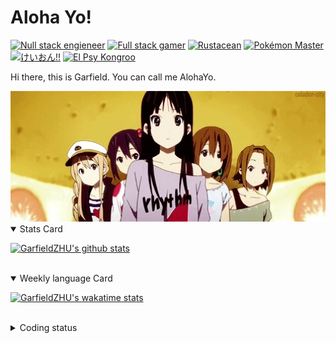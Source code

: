 # Aloha Yo!

[![Null stack engieneer](https://img.shields.io/badge/-Null_stack_engineer-a890f0)](https://github.com/GarfieldZHU)
[![Full stack gamer](https://img.shields.io/badge/-Full_stack_gamer-78c850)](https://steamcommunity.com/profiles/76561198092274492/)
[![Rustacean](https://img.shields.io/badge/-Rustacean-f74c00)](https://www.rust-lang.org/)
[![Pokémon Master](https://img.shields.io/badge/-Pokémon_Master-f8d030)](https://www.pokemon.com/us/pokedex/)
[![けいおん!!](https://img.shields.io/badge/-けいおん!!-f85888)](https://ja.wikipedia.org/wiki/%E6%94%BE%E8%AA%B2%E5%BE%8C%E3%83%86%E3%82%A3%E3%83%BC%E3%82%BF%E3%82%A4%E3%83%A0_(%E3%82%A2%E3%83%AB%E3%83%90%E3%83%A0))
[![El Psy Kongroo](https://img.shields.io/badge/-El_Psy_Kongroo-6890f0)](https://mzh.moegirl.org.cn/zh-hans/El_psy_congroo)


Hi there, this is Garfield. You can call me AlohaYo. 

<img width="640" src="https://raw.githubusercontent.com/GarfieldZHU/GarfieldZHU/master/assets/k-on-5.webp" />


<details open>
<summary>Stats Card</summary>
 
[![GarfieldZHU's github stats](https://github-readme-stats.vercel.app/api?username=GarfieldZHU&show_icons=true&theme=tokyonight)](https://github.com/anuraghazra/github-readme-stats)
 
</details>

<br/>

<details open>
<summary>Weekly language Card</summary>
 
[![GarfieldZHU's wakatime stats](https://github-readme-stats.vercel.app/api/wakatime?username=AlohaYo&theme=nightowl&layout=compact)](https://github.com/GarfieldZHU/GarfieldZHU)


<br/>

</details>

<details>

<summary>Coding status</summary>

<br/>

<!--START_SECTION:waka-->
**🐱 My GitHub Data** 

> 🏆 486 Contributions in the Year 2021
 > 
> 📦 492.2 kB Used in GitHub's Storage 
 > 
> 🚫 Not Opted to Hire
 > 
> 📜 64 Public Repositories 
 > 
> 🔑 35 Private Repositories  
 > 
**I'm a Night 🦉** 

```text
🌞 Morning    83 commits     ███░░░░░░░░░░░░░░░░░░░░░░   14.24% 
🌆 Daytime    177 commits    ███████░░░░░░░░░░░░░░░░░░   30.36% 
🌃 Evening    233 commits    ██████████░░░░░░░░░░░░░░░   39.97% 
🌙 Night      90 commits     ███░░░░░░░░░░░░░░░░░░░░░░   15.44%

```


📊 **This Week I Spent My Time On** 

```text
💬 Programming Languages: 
TypeScript               17 hrs 27 mins      ████████████████░░░░░░░░░   67.32% 
JSON                     2 hrs 10 mins       ██░░░░░░░░░░░░░░░░░░░░░░░   8.38% 
Java                     1 hr 42 mins        █░░░░░░░░░░░░░░░░░░░░░░░░   6.56% 
JavaScript               1 hr 18 mins        █░░░░░░░░░░░░░░░░░░░░░░░░   5.02% 
SCSS                     1 hr 16 mins        █░░░░░░░░░░░░░░░░░░░░░░░░   4.93%

🔥 Editors: 
VS Code                  23 hrs 14 mins      ██████████████████████░░░   89.6% 
IntelliJ                 2 hrs 41 mins       ██░░░░░░░░░░░░░░░░░░░░░░░   10.4%

💻 Operating System: 
Mac                      23 hrs 14 mins      ██████████████████████░░░   89.6% 
Windows                  2 hrs 41 mins       ██░░░░░░░░░░░░░░░░░░░░░░░   10.4%

```


 Last Updated on 04/10/2021
<!--END_SECTION:waka-->

</details>

